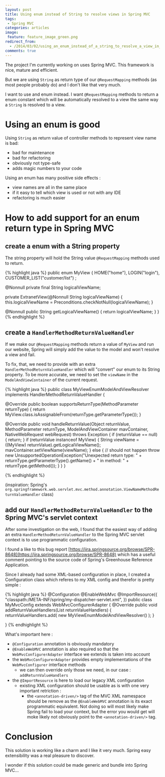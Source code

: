 ```yaml
---
layout: post
title: Using enum instead of String to resolve views in Spring MVC
tags:
 - Spring MVC
categories: articles
image:
 feature: feature_image_green.png
redirect_from:
  - /2014/03/02/using_an_enum_instead_of_a_string_to_resolve_a_view_in_spring_mvc.html
comments: true
---
```


The project I'm currently working on uses Spring MVC. This framework is nice, mature and efficient.

But we are using `String` as return type of our `@RequestMapping` methods (as most people probably do) and I don't like that very much.

I want to use and enum instead. I want `@RequestMapping` methods to return a enum constant which will be automatically resolved to a view the same way a `String` is resolved to a view.


# Using an enum is good

Using `String` as return value of controller methods to represent view name is bad:
* bad for maintenance
* bad for refactoring
* obviously not type-safe
* adds magic numbers to your code

Using an enum has many positive side effects :
* view names are all in the same place
* if it easy to tell which view is used or not with any IDE
* refactoring is much easier 

# How to add support for an enum return type in Spring MVC

## create a enum with a String property

The string property will hold the String value `@RequestMapping` methods used to return.

{% highlight java %}
public enum MyView {
  HOME("home"),
  LOGIN("login"),
  CUSTOMER_LIST("customer/list")  ;

  @Nonnull
  private final String logicalViewName;

  private ExtranetView(@Nonnull String logicalViewName) {
    this.logicalViewName = Preconditions.checkNotNull(logicalViewName);
  }

  @Nonnull
  public String getLogicalViewName() {
    return logicalViewName;
  }
}
{% endhighlight %}

## create a `HandlerMethodReturnValueHandler`

If we make our `@RequestMapping` methods return a value of `MyView` and run our website, Spring will simply add the value to the model and won't resolve a view and fail.

To fix, that, we need to provide with an extra `HandlerMethodReturnValueHandler` which will "convert" our enum to its String property.
To be more accurate, we need to set the `viewName` in the `ModelAndViewContainer` of the current request.

{% highlight java %}
public class MyViewEnumModelAndViewResolver implements HandlerMethodReturnValueHandler {

  @Override
  public boolean supportsReturnType(MethodParameter returnType) {
    return MyView.class.isAssignableFrom(returnType.getParameterType());
  }

  @Override
  public void handleReturnValue(Object returnValue, MethodParameter returnType, ModelAndViewContainer mavContainer, NativeWebRequest webRequest) throws Exception {
    if (returnValue == null) {
      return;
    }
    if (returnValue instanceof MyView) {
      String viewName = ((MyView) returnValue).getLogicalViewName();
      mavContainer.setViewName(viewName);
    }
    else {
      // should not happen
      throw new UnsupportedOperationException("Unexpected return type: " +
        returnType.getParameterType().getName() + " in method: " + returnType.getMethod());
    }
  }
}

{% endhighlight %}

(inspiration: Spring's `org.springframework.web.servlet.mvc.method.annotation.ViewNameMethodReturnValueHandler` class)

## add our `HandlerMethodReturnValueHandler` to the Spring MVC's servlet context

After some investigation on the web, I found that the easiest way of adding an extra `HandlerMethodReturnValueHandler` to the Spring MVC servlet context is to use programmatic configuration.

I found a like to this bug report [https://jira.springsource.org/browse/SPR-8648](https://jira.springsource.org/browse/SPR-8648) which has a useful comment pointing to the source code of Spring's Greenhouse Reference Application.

Since I already had some XML-based configuration in place, I created a Configuration class which referes to my XML config and therefor is pretty simple :

{% highlight java %}
@Configuration
@EnableWebMvc
@ImportResource({
  "classpath:/META-INF/spring/my-dispatcher-servlet.xml",
})
public class MyMvcConfig extends WebMvcConfigurerAdapter {
  @Override
  public void addReturnValueHandlers(List<HandlerMethodReturnValueHandler> returnValueHandlers) {
    returnValueHandlers.add(
      new MyViewEnumModelAndViewResolver()
    );
  }

}
{% endhighlight %}

What's important here :

* `@Configuration` annotation is obviously mandatory
* `@EnableWebMVC` annotation is also required so that the `WebMvcConfigurerAdapter` interface we extends is taken into account
* the `WebMvcConfigurerAdapter` provides empty implementations of the `WebMvcConfigurer` interface methods
  - we can then override only those we need, in our case : `addReturnValueHandlers` 
* the `@ImportResource` is here to load our legacy XML configuration
  - existing XML configuration should be usable as is with one very important retriction :
    + the `<annotation-driven/>` tag of the MVC XML namespace should be remove as the `@EnableWebMVC` annotation is its exact programmatic equivalent.
      Not doing so will most likely make Spring fail to load your context, but the error you would get will moke likely not obviously point to the `<annotation-driven/>` tag.

# Conclusion

This solution is working like a charm and I like it very much. Spring easy extensibility was a real pleasure to discover.

I wonder if this solution could be made generic and bundle into Spring MVC...
